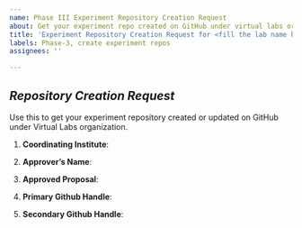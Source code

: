 ```yaml
---
name: Phase III Experiment Repository Creation Request
about: Get your experiment repo created on GitHub under virtual labs organization.
title: 'Experiment Repository Creation Request for <fill the lab name here>'
labels: Phase-3, create experiment repos
assignees: ''

---
```


## *Repository Creation Request*
Use this to get your experiment repository created or updated on GitHub under Virtual Labs organization.

1. **Coordinating Institute**:<!--Your institute name -->

2. **Approver’s Name**:<!--Name of the approver-->

3. **Approved Proposal**:<!--Please upload the PDF of the approved proposal-->

4. **Primary Github Handle**:<!--Please provide the Github handle to which write permissions need to be given and notifications need to be sent-->

5. **Secondary Github Handle**:<!--Please provide the Github handle to which write permissions need to be given-->
